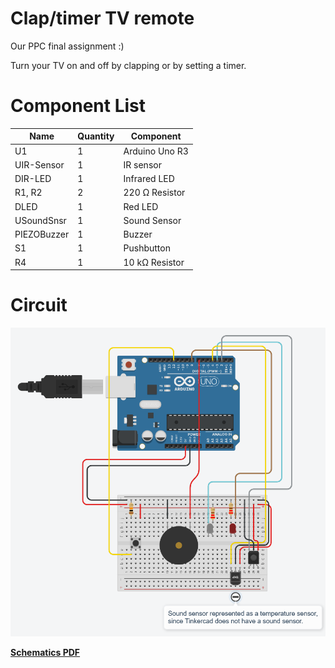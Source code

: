 # Clap/timer TV remote
Our PPC final assignment :)

Turn your TV on and off by clapping or by setting a timer.
# Component List

|Name       |Quantity|Component                  |
|-----------|--------|---------------------------|
|U1         |1       | Arduino Uno R3            |
|UIR-Sensor |1       | IR sensor                 |
|DIR-LED    |1       |Infrared LED               |
|R1, R2     |2       |220 Ω Resistor             |
|DLED       |1       |Red LED                    |
|USoundSnsr |1       | Sound Sensor              |
|PIEZOBuzzer|1       | Buzzer                    |
|S1         |1       | Pushbutton                |
|R4         |1       |10 kΩ Resistor             |

# Circuit
![](schematics/Circuit.png)

**[Schematics PDF](schematics/Schematics.pdf)**
